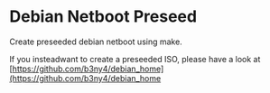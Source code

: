 # Debian Netboot Preseed

Create preseeded debian netboot using make.

If you insteadwant to create a preseeded ISO, please have a look at [https://github.com/b3ny4/debian_home](https://github.com/b3ny4/debian_home
